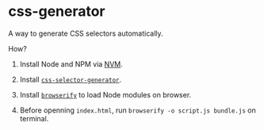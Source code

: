 # css-generator

A way to generate CSS selectors automatically.

How?

1. Install Node and NPM via [NVM](https://github.com/nvm-sh/nvm).

2. Install [`css-selector-generator`](https://www.npmjs.com/package/css-selector-generator).

3. Install [`browserify`](https://browserify.org) to load Node modules on browser.

4. Before openning `index.html`, run `browserify -o script.js bundle.js` on terminal.



